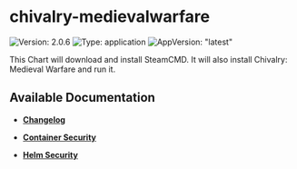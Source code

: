 # chivalry-medievalwarfare

![Version: 2.0.6](https://img.shields.io/badge/Version-2.0.6-informational?style=flat-square) ![Type: application](https://img.shields.io/badge/Type-application-informational?style=flat-square) ![AppVersion: "latest"](https://img.shields.io/badge/AppVersion-"latest"-informational?style=flat-square)

This Chart will download and install SteamCMD. It will also install Chivalry: Medieval Warfare and run it.

## Available Documentation

- [**Changelog**](CHANGELOG)

- [**Container Security**](container-security)

- [**Helm Security**](helm-security)

